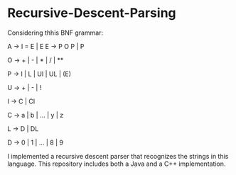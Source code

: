 # Recursive-Descent-Parsing

Considering thhis BNF grammar:

A -> I = E | E
E -> P O P | P

O -> + | - | * | / | **

P -> I | L | UI | UL | (E)

U -> + | - | !

I -> C | CI

C -> a | b | ... | y | z

L -> D | DL

D -> 0 | 1 | ... | 8 | 9

I implemented a recursive descent parser that recognizes the strings in this language. This repository includes both a Java and a C++ implementation.
